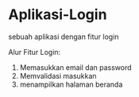 # Aplikasi-Login
sebuah aplikasi dengan fitur login

Alur Fitur Login:
1. Memasukkan email dan password
2. Memvalidasi masukkan
3. menampilkan halaman beranda
